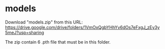 # models

Download "models.zip" from this URL: https://drive.google.com/drive/folders/1VmOxQgbYHhYv6dOs7eFxgJ_zEy3y5meJ?usp=sharing

The zip contain 6 .pth file that must be in this folder.